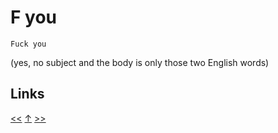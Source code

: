 # F you

    Fuck you
    
(yes, no subject and the body is only those two English words)
## Links

[<<](2020-07-11.md) [↑](../) [>>](2020-12-27.md)
